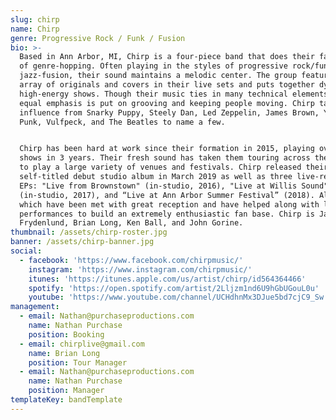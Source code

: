 ```yaml
---
slug: chirp
name: Chirp
genre: Progressive Rock / Funk / Fusion
bio: >-
  Based in Ann Arbor, MI, Chirp is a four-piece band that does their fair share
  of genre-hopping. Often playing in the styles of progressive rock/funk and
  jazz-fusion, their sound maintains a melodic center. The group features a wide
  array of originals and covers in their live sets and puts together dynamic,
  high-energy shows. Though their music ties in many technical elements, an
  equal emphasis is put on grooving and keeping people moving. Chirp takes
  influence from Snarky Puppy, Steely Dan, Led Zeppelin, James Brown, Yes, Daft
  Punk, Vulfpeck, and The Beatles to name a few.


  Chirp has been hard at work since their formation in 2015, playing over 200
  shows in 3 years. Their fresh sound has taken them touring across the Midwest
  to play a large variety of venues and festivals. Chirp released their
  self-titled debut studio album in March 2019 as well as three live-recorded
  EPs: "Live from Brownstown" (in-studio, 2016), "Live at Willis Sound"
  (in-studio, 2017), and “Live at Ann Arbor Summer Festival” (2018). All of
  which have been met with great reception and have helped along with live
  performances to build an extremely enthusiastic fan base. Chirp is Jay
  Frydenlund, Brian Long, Ken Ball, and John Gorine.
thumbnail: /assets/chirp-roster.jpg
banner: /assets/chirp-banner.jpg
social:
  - facebook: 'https://www.facebook.com/chirpmusic/'
    instagram: 'https://www.instagram.com/chirpmusic/'
    itunes: 'https://itunes.apple.com/us/artist/chirp/id564364466'
    spotify: 'https://open.spotify.com/artist/2Lljzm1nd6U9hGbUGouL0u'
    youtube: 'https://www.youtube.com/channel/UCHdhnMx3DJue5bd7cjC9_Sw'
management:
  - email: Nathan@purchaseproductions.com
    name: Nathan Purchase
    position: Booking
  - email: chirplive@gmail.com
    name: Brian Long
    position: Tour Manager
  - email: Nathan@purchaseproductions.com
    name: Nathan Purchase
    position: Manager
templateKey: bandTemplate
---
```


